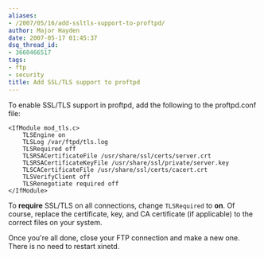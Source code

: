 ```yaml
---
aliases:
- /2007/05/16/add-ssltls-support-to-proftpd/
author: Major Hayden
date: 2007-05-17 01:45:37
dsq_thread_id:
- 3660466517
tags:
- ftp
- security
title: Add SSL/TLS support to proftpd
---
```


To enable SSL/TLS support in proftpd, add the following to the proftpd.conf file:

```
<IfModule mod_tls.c>
    TLSEngine on
    TLSLog /var/ftpd/tls.log
    TLSRequired off
    TLSRSACertificateFile /usr/share/ssl/certs/server.crt
    TLSRSACertificateKeyFile /usr/share/ssl/private/server.key
    TLSCACertificateFile /usr/share/ssl/certs/cacert.crt
    TLSVerifyClient off
    TLSRenegotiate required off
</IfModule>
```

To **require** SSL/TLS on all connections, change `TLSRequired` to **on**. Of course, replace the certificate, key, and CA certificate (if applicable) to the correct files on your system.

Once you're all done, close your FTP connection and make a new one. There is no need to restart xinetd.